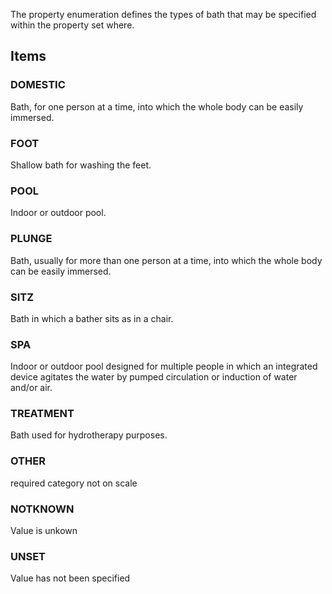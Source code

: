 The property enumeration defines the types of bath that may be specified within the property set where.

<!-- end of short definition -->


## Items

### DOMESTIC
Bath, for one person at a time, into which the whole body can be easily immersed.

### FOOT
Shallow bath for washing the feet.

### POOL
Indoor or outdoor pool.

### PLUNGE
Bath, usually for more than one person at a time, into which the whole body can be easily immersed.

### SITZ
Bath in which a bather sits as in a chair.

### SPA
Indoor or outdoor pool designed for multiple people in which an integrated device agitates the water by pumped circulation or induction of water and/or air.

### TREATMENT
Bath used for hydrotherapy purposes.

### OTHER
required category not on scale

### NOTKNOWN
Value is unkown

### UNSET
Value has not been specified
